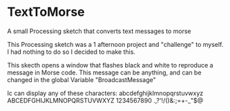 # TextToMorse
A small Processing sketch that converts text messages to morse

This Processing sketch was a 1 afternoon project and "challenge" to myself. I had nothing to do so I decided to make this.

This skecth opens a window that flashes black and white to reproduce a message in Morse code.
This message can be anything, and can be changed in the global Variable "BroadcastMessage"

Ic can display any of these characters:
abcdefghijklmnopqrstuvwxyz ABCEDFGHIJKLMNOPQRSTUVWXYZ 1234567890 .,?'!/()&:;=+-_\"$@
